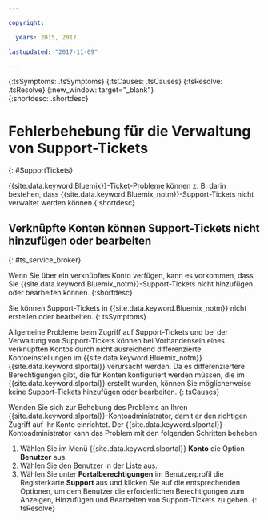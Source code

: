 ```yaml
---

copyright:

  years: 2015, 2017

lastupdated: "2017-11-09"

---
```



{:tsSymptoms: .tsSymptoms}
{:tsCauses: .tsCauses}
{:tsResolve: .tsResolve}
{:new_window: target="_blank"}  
{:shortdesc: .shortdesc}


# Fehlerbehebung für die Verwaltung von Support-Tickets
{: #SupportTickets}

{{site.data.keyword.Bluemix}}-Ticket-Probleme können z. B. darin bestehen, dass {{site.data.keyword.Bluemix_notm}}-Support-Tickets nicht verwaltet werden können.{:shortdesc}

## Verknüpfte Konten können Support-Tickets nicht hinzufügen oder bearbeiten
{: #ts_service_broker}

Wenn Sie über ein verknüpftes Konto verfügen, kann es vorkommen, dass Sie {{site.data.keyword.Bluemix_notm}}-Support-Tickets nicht hinzufügen oder bearbeiten können.
{:shortdesc}

Sie können Support-Tickets in {{site.data.keyword.Bluemix_notm}} nicht erstellen oder bearbeiten.
{: tsSymptoms}

Allgemeine Probleme beim Zugriff auf Support-Tickets und bei der Verwaltung von Support-Tickets können bei Vorhandensein eines verknüpften Kontos durch nicht ausreichend differenzierte Kontoeinstellungen im {{site.data.keyword.Bluemix_notm}} {{site.data.keyword.slportal}} verursacht werden. Da es differenziertere Berechtigungen gibt, die für Konten konfiguriert werden müssen, die im {{site.data.keyword.slportal}} erstellt wurden, können Sie möglicherweise keine Support-Tickets hinzufügen oder bearbeiten.
{: tsCauses}

Wenden Sie sich zur Behebung des Problems an Ihren {{site.data.keyword.slportal}}-Kontoadministrator, damit er den richtigen Zugriff auf Ihr Konto einrichtet. Der {{site.data.keyword.slportal}}-Kontoadministrator kann das Problem mit den folgenden Schritten beheben:

1. Wählen Sie im Menü {{site.data.keyword.slportal}} **Konto** die Option **Benutzer** aus.
2. Wählen Sie den Benutzer in der Liste aus.
3. Wählen Sie unter **Portalberechtigungen** im Benutzerprofil die Registerkarte **Support** aus und klicken Sie auf die entsprechenden Optionen, um dem Benutzer die erforderlichen Berechtigungen zum Anzeigen, Hinzufügen und Bearbeiten von Support-Tickets zu geben.
{: tsResolve}
